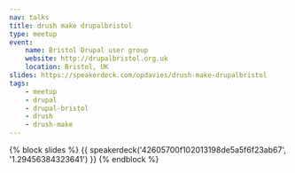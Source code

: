 ```yaml
---
nav: talks
title: drush make drupalbristol
type: meetup
event:
    name: Bristol Drupal user group
    website: http://drupalbristol.org.uk
    location: Bristol, UK
slides: https://speakerdeck.com/opdavies/drush-make-drupalbristol
tags:
    - meetup
    - drupal
    - drupal-bristol
    - drush
    - drush-make
---
```

{% block slides %}
{{ speakerdeck('42605700f102013198de5a5f6f23ab67', '1.29456384323641') }}
{% endblock %}
